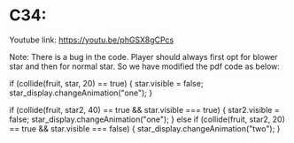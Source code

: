 # C34:
Youtube link:
https://youtu.be/phGSX8gCPcs

Note: There is a bug in the code. Player should always first opt for blower star and then for normal star. So we have modified the pdf code as below:

if (collide(fruit, star, 20) == true) { star.visible = false; star_display.changeAnimation("one"); }

if (collide(fruit, star2, 40) == true && star.visible === true) { star2.visible = false; star_display.changeAnimation("one"); } else if (collide(fruit, star2, 20) == true && star.visible === false) { star_display.changeAnimation("two"); }
